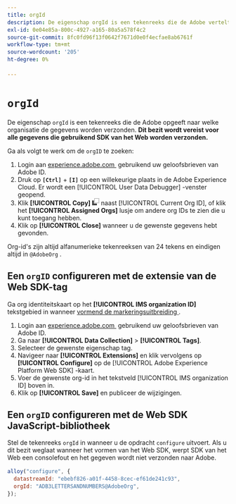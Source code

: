 ```yaml
---
title: orgId
description: De eigenschap orgId is een tekenreeks die de Adobe vertelt naar welke organisatie de gegevens worden verzonden.
exl-id: 0e04e85a-800c-4927-a165-80a5a578f4c2
source-git-commit: 8fc0fd96f13f0642f7671d0e0f4ecfae8ab6761f
workflow-type: tm+mt
source-wordcount: '205'
ht-degree: 0%

---
```


# `orgId`

De eigenschap `orgId` is een tekenreeks die de Adobe opgeeft naar welke organisatie de gegevens worden verzonden. **Dit bezit wordt vereist voor alle gegevens die gebruikend SDK van het Web worden verzonden.**

Ga als volgt te werk om de `orgID` te zoeken:

1. Login aan [&#x200B; experience.adobe.com &#x200B;](https://experience.adobe.com) gebruikend uw geloofsbrieven van Adobe ID.
1. Druk op **`[Ctrl]`** + **`[I]`** op een willekeurige plaats in de Adobe Experience Cloud. Er wordt een [!UICONTROL User Data Debugger] -venster geopend.
1. Klik **[!UICONTROL Copy]** ![&#x200B; Exemplaar &#x200B;](../../assets/copy.png) naast [!UICONTROL Current Org ID], of klik het **[!UICONTROL Assigned Orgs]** lusje om andere org IDs te zien die u kunt toegang hebben.
1. Klik op **[!UICONTROL Close]** wanneer u de gewenste gegevens hebt gevonden.

Org-id&#39;s zijn altijd alfanumerieke tekenreeksen van 24 tekens en eindigen altijd in `@AdobeOrg` .

## Een `orgID` configureren met de extensie van de Web SDK-tag

Ga org identiteitskaart op het **[!UICONTROL IMS organization ID]** tekstgebied in wanneer [&#x200B; vormend de markeringsuitbreiding &#x200B;](/help/tags/extensions/client/web-sdk/web-sdk-extension-configuration.md).

1. Login aan [&#x200B; experience.adobe.com &#x200B;](https://experience.adobe.com) gebruikend uw geloofsbrieven van Adobe ID.
1. Ga naar **[!UICONTROL Data Collection]** > **[!UICONTROL Tags]**.
1. Selecteer de gewenste eigenschap tag.
1. Navigeer naar **[!UICONTROL Extensions]** en klik vervolgens op **[!UICONTROL Configure]** op de [!UICONTROL Adobe Experience Platform Web SDK] -kaart.
1. Voer de gewenste org-id in het tekstveld [!UICONTROL IMS organization ID] boven in.
1. Klik op **[!UICONTROL Save]** en publiceer de wijzigingen.

## Een `orgID` configureren met de Web SDK JavaScript-bibliotheek

Stel de tekenreeks `orgId` in wanneer u de opdracht `configure` uitvoert. Als u dit bezit weglaat wanneer het vormen van het Web SDK, werpt SDK van het Web een consolefout en het gegeven wordt niet verzonden naar Adobe.

```js
alloy("configure", {
  datastreamId: "ebebf826-a01f-4458-8cec-ef61de241c93",
  orgId: "ADB3LETTERSANDNUMBERS@AdobeOrg",
});
```
